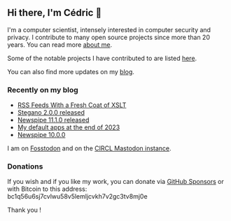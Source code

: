 ## Hi there, I'm Cédric 👋

I'm a computer scientist, intensely interested in computer security and privacy.
I contribute to many open source projects since more than 20 years.
You can read more [about me](https://www.cedricbonhomme.org/about).

Some of the notable projects I have contributed to are listed [here](https://www.cedricbonhomme.org/software).

You can also find more updates on my [blog](https://www.cedricbonhomme.org/blog).


### Recently on my blog

<!-- blog starts -->
* [RSS Feeds With a Fresh Coat of XSLT](https://www.cedricbonhomme.org/2025/08/18/rss-xslt-styling/)
* [Stegano 2.0.0 released](https://www.cedricbonhomme.org/2025/06/22/stegano-2-0-0/)
* [Newspipe 11.1.0 released](https://www.cedricbonhomme.org/2024/11/17/newspipe-11-1-0/)
* [My default apps at the end of 2023](https://www.cedricbonhomme.org/2023/11/08/my-default-apps-at-the-end-of-2023/)
* [Newspipe 10.0.0](https://www.cedricbonhomme.org/2023/11/08/newspipe-10-0-0/)
<!-- blog ends -->


I am on [Fosstodon](https://fosstodon.org/@cedric) and on the 
[CIRCL Mastodon instance](https://social.circl.lu/@cedric).


### Donations

If you wish and if you like my work, you can donate via [GitHub Sponsors](https://github.com/sponsors/cedricbonhomme)
or with Bitcoin to this address:  
bc1q56u6sj7cvlwu58v5lemljcvkh7v2gc3tv8mj0e

Thank you !
